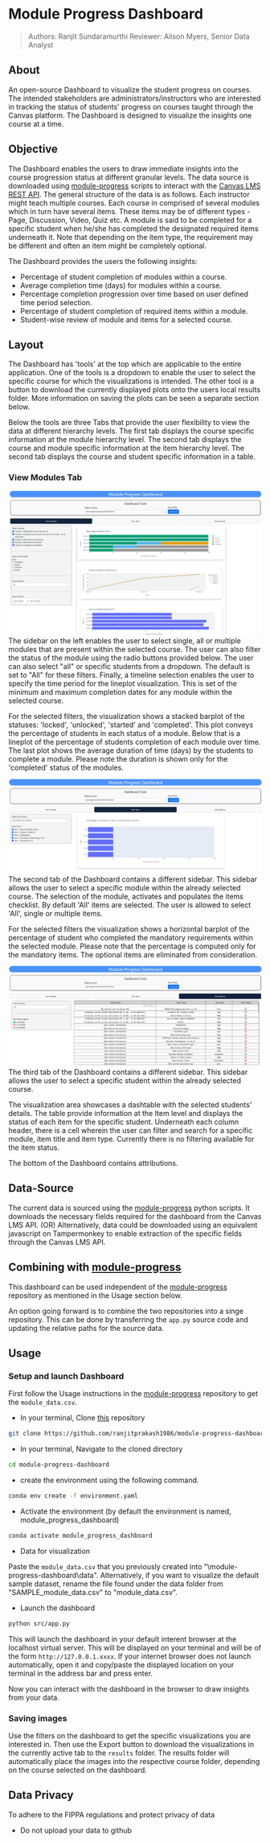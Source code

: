 # Module Progress Dashboard
>
> Authors: Ranjit Sundaramurthi
> Reviewer: Alison Myers, Senior Data Analyst

## About

An open-source Dashboard to visualize the student progress on courses. The intended stakeholders are administrators/instructors who are interested in tracking the status of students' progress on courses taught through the Canvas platform. The Dashboard is designed to visualize the insights one course at a time.

## Objective

The Dashboard enables the users to draw immediate insights into the course progression status at different granular levels. The data source is downloaded using [module-progress](https://github.com/saud-learning-services/module-progress) scripts to interact with the [Canvas LMS REST API](https://canvas.instructure.com/doc/api/index.html). The general structure of the data is as follows. Each instructor might teach multiple courses. Each course in comprised of several modules which in turn have several items. These items may be of different types - Page, Discussion, Video, Quiz etc. A module is said to be completed for a specific student when he/she has completed the designated required items underneath it. Note that depending on the item type, the requirement may be different and often an item might be completely optional.

The Dashboard provides the users the following insights:

* Percentage of student completion of modules within a course.
* Average completion time (days) for modules within a course.
* Percentage completion progression over time based on user defined time period selection.
* Percentage of student completion of required items within a module.
* Student-wise review of module and items for a selected course.

## Layout

The Dashboard has 'tools' at the top which are applicable to the entire application. One of the  tools is a dropdown to enable the user to select the specific course for which the visualizations is intended. The other tool is a button to download the currently displayed plots onto the users local results folder. More information on saving the plots can be seen a separate section below.  

Below the tools are three Tabs that provide the user flexibility to view the data at different hierarchy levels. The first tab displays the course specific information at the module hierarchy level. The second tab displays the course and module specific information at the item hierarchy level. The second tab displays the course and student specific information in a table.

### View Modules Tab
![Dashboard_tab1](/img/layout/view-modules-tab.jpg)
The sidebar on the left enables the user to select single, all or multiple modules that are present within the selected course. The user can also filter the status of the module using the radio buttons provided below. The user can also select "all" or specific students from a dropdown. The default is set to "All" for these filters. Finally, a timeline selection enables the user to specify the time period for the lineplot visualization. This is set of the minimum and maximum completion dates for any module within the selected course. 

For the selected filters, the visualization shows a stacked barplot of the statuses: 'locked', 'unlocked', 'started' and 'completed'. This plot conveys the percentage of students in each status of a module. Below that is a lineplot of the percentage of students completion of each module over time. The last plot shows the average duration of time (days) by the students to complete a module. Please note the duration is shown only for the 'completed' status of the modules.

![Dashboard_tab2](/img/layout/view-items-tab.jpg)
The second tab of the Dashboard contains a different sidebar. This sidebar allows the user to select a specific module within the already selected course. The selection of the module, activates and populates the items checklist. By default 'All' items are selected. The user is allowed to select 'All', single or multiple items.

For the selected filters the visualization shows a horizontal barplot of the percentage of student who completed the mandatory requirements within the selected module. Please note that the percentage is computed only for the mandatory items. The optional items are eliminated from consideration. 

![Dashboard_tab2](/img/layout/view-students-tab.jpg)
The third tab of the Dashboard contains a different sidebar. This sidebar allows the user to select a specific student within the already selected course.

The visualization area showcases a dashtable with the selected students' details. The table provide information at the Item level and displays the status of each item for the specific student. Underneath each column header, there is a cell wherein the user can filter and search for a specific module, item title and item type. Currently there is no filtering available for the item status.

The bottom of the Dashboard contains attributions.

## Data-Source

The current data is sourced using the [module-progress](https://github.com/saud-learning-services/module-progress) python scripts. It downloads the necessary fields required for the dashboard from the Canvas LMS API.
(OR)
Alternatively, data could be downloaded using an equivalent javascript on Tampermonkey to enable extraction of the specific fields through the Canvas LMS API.

## Combining with [module-progress](https://github.com/saud-learning-services/module-progress)

This dashboard can be used independent of the [module-progress](https://github.com/saud-learning-services/module-progress) repository as mentioned in the Usage section below.

An option going forward is to combine the two repositories into a singe repository. This can be done by transferring the `app.py` source code and updating the relative paths for the source data.

## Usage

### Setup and launch Dashboard

First follow the Usage instructions in the [module-progress](https://github.com/saud-learning-services/module-progress) repository to get the `module_data.csv`. 

* In your terminal, Clone [this](https://github.com/ranjitprakash1986/module-progress-dashboard) repository

```bash
git clone https://github.com/ranjitprakash1986/module-progress-dashboard.git
```

* In your terminal, Navigate to the cloned directory

```bash
cd module-progress-dashboard
```

* create the environment using the following command.

```bash
conda env create -f environment.yaml
```

* Activate the environment (by default the environment is named, module_progress_dashboard)

```bash
conda activate module_progress_dashboard
```

* Data for visualization

Paste the `module_data.csv` that you previously created into "\module-progress-dashboard\data". Alternatively, if you want to visualize the default sample dataset, rename the file found under the data folder from "SAMPLE_module_data.csv" to "module_data.csv". 


* Launch the dashboard

```bash
python src/app.py
```

This will launch the dashboard in your default interent browser at the localhost virtual server. This will be displayed on your terminal and will be of the form `http://127.0.0.1.xxxx`. If your internet browser does not launch automatically, open it and copy/paste the displayed location on your terminal in the address bar and press enter.

Now you can interact with the dashboard in the browser to draw insights from your data.

### Saving images

Use the filters on the dashboard to get the specific visualizations you are interested in. Then use the Export button to download the visualizations in the currently active tab to the `results` folder. The results folder will automatically place the images into the respective course folder, depending on the course selected on the dashboard.

## Data Privacy

To adhere to the FIPPA regulations and protect privacy of data

* Do not upload your data to github
